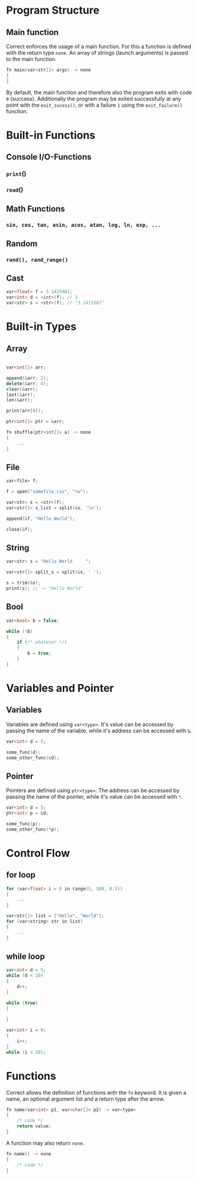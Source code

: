 # Program Structure

## Main function

Correct enforces the usage of a main function. For this a function is defined with the return type `none`. An array of strings (launch arguments) is passed to the main function.

```cpp
fn main(var<str[]> args) -> none
{
}
```

By default, the main function and therefore also the program exits with code `0` (success). Additionally the program may be exited successfully at any point with the `exit_sucess()`, or with a failure `1` using the `exit_failure()` function.

# Built-in Functions

## Console I/O-Functions

### `print`()

### `read`()

## Math Functions

### `sin, cos, tan, asin, acos, atan, log, ln, exp, ...`

## Random

### `rand(), rand_range()`

## Cast

```cpp
var<float> f = 3.1415981;
var<int> d = <int>(f); // 3
var<str> s = <str>(f); // "3.1415981"
```

# Built-in Types

## Array

```cpp

var<int[]> arr;

append(&arr, 2);
delete(&arr, 4);
clear(&arr);
last(&arr);
len(&arr);

print(arr[0]);

ptr<int[]> ptr = &arr;

fn shuffle(ptr<int[]> a) -> none
{
    ...
}
```

## File

```cpp
var<file> f;

f = open("somefile.csv", "rw");

var<str> s = <str>(f);
var<str[]> s_list = split(&s, '\n');

append(&f, "Hello World");

close(&f);
```

## String

```cpp
var<str> s = "Hello World     ";

var<str[]> split_s = split(&s, ' ');

s = trim(&s);
print(s); // -> "Hello World"
```

## Bool

```cpp
var<bool> b = false;

while (!b)
{
    if (/* whatever */)
    {
        b = true;
    }
}
```

# Variables and Pointer

## Variables

Variables are defined using `var<type>`. It's value can be accessed by passing the name of the variable, while it's address can be accessed with `&`.

```cpp
var<int> d = 5;

some_func(d);
some_other_func(&d);
```

## Pointer

Pointers are defined using `ptr<type>`. The address can be accessed by passing the name of the pointer, while it's value can be accessed with `*`.

```cpp
var<int> d = 5;
ptr<int> p = &d;

some_func(p);
some_other_func(*p);
```

# Control Flow

## for loop

```cpp
for (var<float> i = 0 in range(5, 100, 0.5))
{
    ...
}

var<str[]> list = ["Hello", "World"];
for (var<string> str in list)
{
    ...
}
```

## while loop

```cpp
var<int> d = 5;
while (d < 10)
{
    d++;
}

while (true)
{
    
}

var<int> i = 0;
{
    i++;
}
while (i < 20);
```

# Functions

Correct allows the definition of functions with the `fn` keyword. It is given a name, an optional argument list and a return type after the arrow.

```cpp
fn name(var<int> p1, var<char[]> p2) -> var<type>
{
    /* code */
    return value;
}
```

A function may also return `none`.

```cpp
fn name() -> none
{
    /* code */
}
```